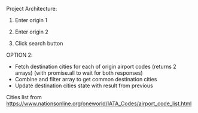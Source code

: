 Project Architecture:

1) Enter origin 1
2) Enter origin 2

3) Click search button
<!-- OPTION 1:
- Origin 1 and Origin 2 (airport iata codes) inputs get saved in origin airport state
- Upon update of origin state, useEffect fetches destination cities for each of the origin airports -->
OPTION 2:
- Fetch destination cities for each of origin airport codes (returns 2 arrays) (with promise.all to wait for both responses)
- Combine and filter array to get common destination cities
- Update destination cities state with result from previous


Cities list from https://www.nationsonline.org/oneworld/IATA_Codes/airport_code_list.html


